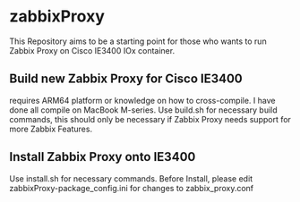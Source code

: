 # zabbixProxy
This Repository aims to be a starting point for those who wants to run Zabbix Proxy on Cisco IE3400 IOx container.


## Build new Zabbix Proxy for Cisco IE3400 
requires ARM64 platform or knowledge on how to cross-compile. I have done all compile on MacBook M-series.
Use build.sh for necessary build commands, this should only be necessary if Zabbix Proxy needs support for more Zabbix Features.  

## Install Zabbix Proxy onto IE3400
Use install.sh for necessary commands. Before Install, please edit zabbixProxy-package_config.ini for changes to zabbix_proxy.conf
